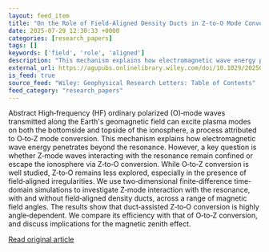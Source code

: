 ```yaml
---
layout: feed_item
title: "On the Role of Field‐Aligned Density Ducts in Z‐to‐O Mode Conversion in the Ionosphere: A 2D Simulation Study"
date: 2025-07-29 12:30:33 +0000
categories: [research_papers]
tags: []
keywords: ['field', 'role', 'aligned']
description: "This mechanism explains how electromagnetic wave energy penetrates beyond the resonance"
external_url: https://agupubs.onlinelibrary.wiley.com/doi/10.1029/2025GL117286?af=R
is_feed: true
source_feed: "Wiley: Geophysical Research Letters: Table of Contents"
feed_category: "research_papers"
---
```


Abstract High‐frequency (HF) ordinary polarized (O)‐mode waves transmitted along the Earth's geomagnetic field can excite plasma modes on both the bottomside and topside of the ionosphere, a process attributed to O‐to‐Z mode conversion. This mechanism explains how electromagnetic wave energy penetrates beyond the resonance. However, a key question is whether Z‐mode waves interacting with the resonance remain confined or escape the ionosphere via Z‐to‐O conversion. While O‐to‐Z conversion is well studied, Z‐to‐O remains less explored, especially in the presence of field‐aligned irregularities. We use two‐dimensional finite‐difference time‐domain simulations to investigate Z‐mode interaction with the resonance, with and without field‐aligned density ducts, across a range of magnetic field angles. The results show that duct‐assisted Z‐to‐O conversion is highly angle‐dependent. We compare its efficiency with that of O‐to‐Z conversion, and discuss implications for the magnetic zenith effect.

[Read original article](https://agupubs.onlinelibrary.wiley.com/doi/10.1029/2025GL117286?af=R)
